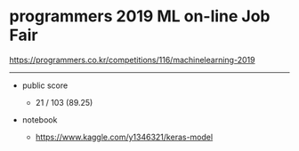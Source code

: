 # programmers 2019 ML on-line Job Fair

https://programmers.co.kr/competitions/116/machinelearning-2019

---
- public score
  - 21 / 103 (89.25)

- notebook
  - https://www.kaggle.com/y1346321/keras-model
